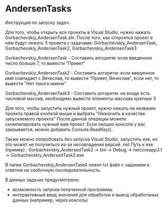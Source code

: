 # AndersenTasks
 
Инструкция по запуску задач:

Для того, чтобы открыть все проекты в Visual Studio, нужно нажать Gorbachevskiy_AndersenTask.sln.
После того, как откроется проект в нём будут лежать 3 проекта с задачами: Gorbachevskiy_AndersenTask, Gorbachevskiy_AndersenTask2, Gorbachevskiy_AndersenTask3

Gorbachevskiy_AndersenTask - Составить алгоритм: если введенное число больше 7, то вывести “Привет”

Gorbachevskiy_AndersenTask2 - Составить алгоритм: если введенное имя совпадает с Вячеслав, то вывести “Привет, Вячеслав”, если нет, то вывести "Нет такого имени"

Gorbachevskiy_AndersenTask3 - Составить алгоритм: на входе есть числовой массив, необходимо вывести элементы массива кратные 3

Для того, чтобы запустить нужный проект, нужно нажать на название проекта правой кнопкой мыши и выбрать "Назначить в качестве запускаемого проекта"
После данной операции можете скомпилировать нужный вам проект.
Если окошко консоли у вас закрывается, можно добавить Console.ReadKey().

Также можно попробовать без запуска Visual Studio, запустить exe, но это может не получиться из-за несовпадения версий .net 
Путь к exe (пример) : Gorbachevskiy_AndersedTask2 -> bin -> Debug -> netcoreapp3.1 -> Gorbachevskiy_AndersedTask2.exe

В папке Gorbachevskiy_AndersenTask4 лежит txt файл с заданием и ответом на скобочную последовательность.

В данных задачах предусмотрено:

+ возможность запуска полученной программы
+ интерактивный ввод значений для обработки и вывод обработаных данных
(например, через консоль)
